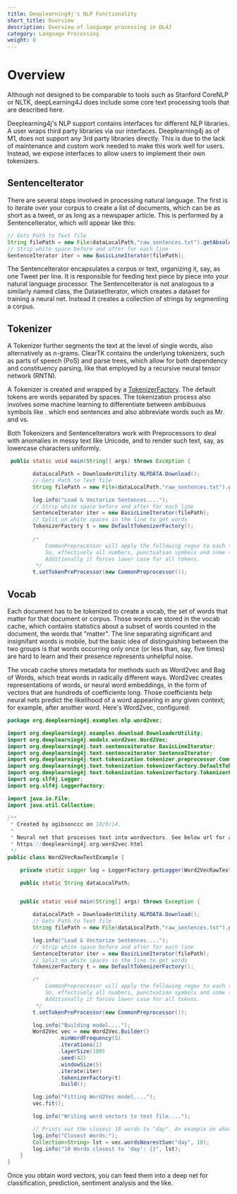 ```yaml
---
title: Deeplearning4j's NLP Functionality
short_title: Overview
description: Overview of language processing in DL4J
category: Language Processing
weight: 0
---
```


# Overview

Although not designed to be comparable to tools such as Stanford CoreNLP or NLTK, deepLearning4J does include some core text processing tools that are described here.

Deeplearning4j's NLP support contains interfaces for different NLP libraries. A user wraps third party libraries via our interfaces.
Deeplearning4j as of M1, does not support any 3rd party libraries directly. This is due to the lack of maintenance and custom work needed to make this work well for users. Instead, we expose interfaces to allow users to implement their own tokenizers.


## SentenceIterator

There are several steps involved in processing natural language. The first is to iterate over your corpus to create a list of documents, which can be as short as a tweet, or as long as a newspaper article. This is performed by a SentenceIterator, which will appear like this:

```java
// Gets Path to Text file
String filePath = new File(dataLocalPath,"raw_sentences.txt").getAbsolutePath();
// Strip white space before and after for each line
SentenceIterator iter = new BasicLineIterator(filePath);
```

 The SentenceIterator encapsulates a corpus or text, organizing it, say, as one Tweet per line. It is responsible for feeding text piece by piece into your natural language processor. The SentenceIterator is not analogous to a similarly named class, the DatasetIterator, which creates a dataset for training a neural net. Instead it creates a collection of strings by segmenting a corpus. 

## Tokenizer 

A Tokenizer further segments the text at the level of single words, also alternatively as n-grams. ClearTK contains the underlying tokenizers, such as parts of speech \(PoS\) and parse trees, which allow for both dependency and constituency parsing, like that employed by a recursive neural tensor network \(RNTN\). 

A Tokenizer is created and wrapped by a [TokenizerFactory](https://github.com/eclipse/deeplearning4j/blob/6f027fd5075e3e76a38123ae5e28c00c17db4361/deeplearning4j-scaleout/deeplearning4j-nlp/src/main/java/org/deeplearning4j/text/tokenization/tokenizerfactory/UimaTokenizerFactory.java). The default tokens are words separated by spaces. The tokenization process also involves some machine learning to differentiate between ambibuous symbols like . which end sentences and also abbreviate words such as Mr. and vs. 

Both Tokenizers and SentenceIterators work with Preprocessors to deal with anomalies in messy text like Unicode, and to render such text, say, as lowercase characters uniformly.

```java
 public static void main(String[] args) throws Exception {

        dataLocalPath = DownloaderUtility.NLPDATA.Download();
        // Gets Path to Text file
        String filePath = new File(dataLocalPath,"raw_sentences.txt").getAbsolutePath();

        log.info("Load & Vectorize Sentences....");
        // Strip white space before and after for each line
        SentenceIterator iter = new BasicLineIterator(filePath);
        // Split on white spaces in the line to get words
        TokenizerFactory t = new DefaultTokenizerFactory();
        
        /*
            CommonPreprocessor will apply the following regex to each token: [\d\.:,"'\(\)\[\]|/?!;]+
            So, effectively all numbers, punctuation symbols and some special symbols are stripped off.
            Additionally it forces lower case for all tokens.
         */
        t.setTokenPreProcessor(new CommonPreprocessor());

```

## Vocab

Each document has to be tokenized to create a vocab, the set of words that matter for that document or corpus. Those words are stored in the vocab cache, which contains statistics about a subset of words counted in the document, the words that "matter". The line separating significant and insignifant words is mobile, but the basic idea of distinguishing between the two groups is that words occurring only once \(or less than, say, five times\) are hard to learn and their presence represents unhelpful noise.

The vocab cache stores metadata for methods such as Word2vec and Bag of Words, which treat words in radically different ways. Word2vec creates representations of words, or neural word embeddings, in the form of vectors that are hundreds of coefficients long. Those coefficients help neural nets predict the likelihood of a word appearing in any given context; for example, after another word. Here's Word2vec, configured:

```java
package org.deeplearning4j.examples.nlp.word2vec;

import org.deeplearning4j.examples.download.DownloaderUtility;
import org.deeplearning4j.models.word2vec.Word2Vec;
import org.deeplearning4j.text.sentenceiterator.BasicLineIterator;
import org.deeplearning4j.text.sentenceiterator.SentenceIterator;
import org.deeplearning4j.text.tokenization.tokenizer.preprocessor.CommonPreprocessor;
import org.deeplearning4j.text.tokenization.tokenizerfactory.DefaultTokenizerFactory;
import org.deeplearning4j.text.tokenization.tokenizerfactory.TokenizerFactory;
import org.slf4j.Logger;
import org.slf4j.LoggerFactory;

import java.io.File;
import java.util.Collection;

/**
 * Created by agibsonccc on 10/9/14.
 *
 * Neural net that processes text into wordvectors. See below url for an in-depth explanation.
 * https://deeplearning4j.org/word2vec.html
 */
public class Word2VecRawTextExample {

    private static Logger log = LoggerFactory.getLogger(Word2VecRawTextExample.class);

    public static String dataLocalPath;


    public static void main(String[] args) throws Exception {

        dataLocalPath = DownloaderUtility.NLPDATA.Download();
        // Gets Path to Text file
        String filePath = new File(dataLocalPath,"raw_sentences.txt").getAbsolutePath();

        log.info("Load & Vectorize Sentences....");
        // Strip white space before and after for each line
        SentenceIterator iter = new BasicLineIterator(filePath);
        // Split on white spaces in the line to get words
        TokenizerFactory t = new DefaultTokenizerFactory();

        /*
            CommonPreprocessor will apply the following regex to each token: [\d\.:,"'\(\)\[\]|/?!;]+
            So, effectively all numbers, punctuation symbols and some special symbols are stripped off.
            Additionally it forces lower case for all tokens.
         */
        t.setTokenPreProcessor(new CommonPreprocessor());

        log.info("Building model....");
        Word2Vec vec = new Word2Vec.Builder()
                .minWordFrequency(5)
                .iterations(1)
                .layerSize(100)
                .seed(42)
                .windowSize(5)
                .iterate(iter)
                .tokenizerFactory(t)
                .build();

        log.info("Fitting Word2Vec model....");
        vec.fit();

        log.info("Writing word vectors to text file....");

        // Prints out the closest 10 words to "day". An example on what to do with these Word Vectors.
        log.info("Closest Words:");
        Collection<String> lst = vec.wordsNearestSum("day", 10);
        log.info("10 Words closest to 'day': {}", lst);
    }
}
```

Once you obtain word vectors, you can feed them into a deep net for classification, prediction, sentiment analysis and the like.

